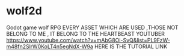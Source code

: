 # wolf2d
Godot game wolf RPG
EVERY ASSET WHICH ARE USED ,THOSE NOT BELONG TO ME , IT BELONG TO THE HEARTBEAST YOUTUBER 
https://www.youtube.com/watch?v=mAbG8Oi-SvQ&list=PL9FzW-m48fn2SlrW0KoLT4n5egNdX-W9a  HERE IS THE TUTORIAL LINK
